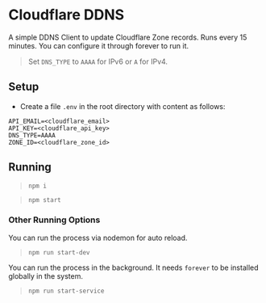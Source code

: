# Cloudflare DDNS

A simple DDNS Client to update Cloudflare Zone records. Runs every 15 minutes. You can configure it through forever to run it.

> Set `DNS_TYPE` to `AAAA` for IPv6 or `A` for IPv4. 

## Setup

* Create a file `.env` in the root directory with content as follows:

```env
API_EMAIL=<cloudflare_email>
API_KEY=<cloudflare_api_key>
DNS_TYPE=AAAA
ZONE_ID=<cloudflare_zone_id>
```

## Running

> `npm i`

> `npm start`

### Other Running Options

You can run the process via nodemon for auto reload.

> `npm run start-dev`

You can run the process in the background. It needs `forever` to be installed globally in the system.

> `npm run start-service`